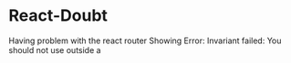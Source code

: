 # React-Doubt
Having problem with the react router
Showing 
Error: Invariant failed: You should not use <Link> outside a <Router>

